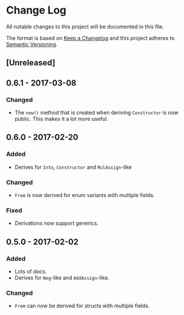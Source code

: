 # Change Log

All notable changes to this project will be documented in this file.

The format is based on [Keep a Changelog](http://keepachangelog.com/)
and this project adheres to [Semantic Versioning](http://semver.org/).


## [Unreleased]



## 0.6.1 - 2017-03-08

### Changed
- The `new()` method that is created when deriving `Constructor` is now public.
  This makes it a lot more useful.


## 0.6.0 - 2017-02-20

### Added

- Derives for `Into`, `Constructor` and `MulAssign`-like

### Changed

- `From` is now derived for enum variants with multiple fields.

### Fixed

- Derivations now support generics.


## 0.5.0 - 2017-02-02

### Added

- Lots of docs.
- Derives for `Neg`-like and `AddAssign`-like.

### Changed
- `From` can now be derived for structs with multiple fields.
